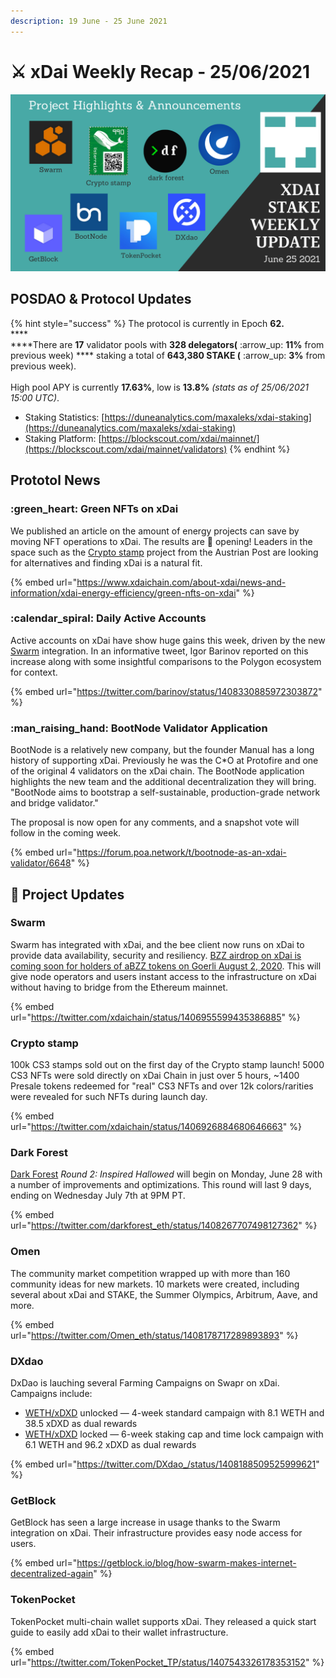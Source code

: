 ```yaml
---
description: 19 June - 25 June 2021
---
```


# ⚔️ xDai Weekly Recap - 25/06/2021

![](../../../../.gitbook/assets/weekly-review.png)

## POSDAO & Protocol Updates

{% hint style="success" %}
The protocol is currently in Epoch **62.**\
****\
****There are **17** validator pools with **328 delegators(** :arrow\_up: **11%** from previous week) **** staking a total of **643,380 STAKE (** :arrow\_up: **3%** from previous week).\
\
High pool APY is currently **17.63%**, low is **13.8%** _(stats as of 25/06/2021 15:00 UTC)_.

* Staking Statistics: [https://duneanalytics.com/maxaleks/xdai-staking](https://duneanalytics.com/maxaleks/xdai-staking)
* Staking Platform: [https://blockscout.com/xdai/mainnet/](https://blockscout.com/xdai/mainnet/validators)
{% endhint %}

## Prototol News

### :green\_heart: Green NFTs on xDai

We published an article on the amount of energy projects can save by moving NFT operations to xDai. The results are :eyes: opening! Leaders in the space such as the [Crypto stamp](../../../project-spotlights/crypto-stamp.md) project from the Austrian Post are looking for alternatives and finding xDai is a natural fit.

{% embed url="https://www.xdaichain.com/about-xdai/news-and-information/xdai-energy-efficiency/green-nfts-on-xdai" %}

### :calendar\_spiral: Daily Active Accounts

Active accounts on xDai have show huge gains this week, driven by the new [Swarm](../../../project-spotlights/swarm.md) integration. In an informative tweet, Igor Barinov reported on this increase along with some insightful comparisons to the Polygon ecosystem for context.

{% embed url="https://twitter.com/barinov/status/1408330885972303872" %}

### :man\_raising\_hand: BootNode Validator Application

BootNode is a relatively new company, but the founder Manual has a long history of supporting xDai. Previously he was the C\*O at Protofire and one of the original 4 validators on the xDai chain. The BootNode application highlights the new team and the additional decentralization they will bring. "BootNode aims to bootstrap a self-sustainable, production-grade network and bridge validator." &#x20;

The proposal is now open for any comments, and a snapshot vote will follow in the coming week.

{% embed url="https://forum.poa.network/t/bootnode-as-an-xdai-validator/6648" %}

## :butterfly: Project Updates

### Swarm

Swarm has integrated with xDai, and the bee client now runs on xDai to provide data availability, security and resiliency. [BZZ airdrop on xDai is coming soon for holders of aBZZ tokens on Goerli ](https://medium.com/ethereum-swarm/swarm-airdrop-is-finishing-on-21-june-2021-important-notice-to-all-participants-6a58f29017a2)[August 2, 2020](https://medium.com/ethereum-swarm/swarm-airdrop-is-finishing-on-21-june-2021-important-notice-to-all-participants-6a58f29017a2). This will give node operators and users instant access to the infrastructure on xDai without having to bridge from the Ethereum mainnet.

{% embed url="https://twitter.com/xdaichain/status/1406955599435386885" %}

### Crypto stamp

100k CS3 stamps sold out on the first day of the Crypto stamp launch! 5000 CS3 NFTs were sold directly on xDai Chain in just over 5 hours, \~1400 Presale tokens redeemed for "real" CS3 NFTs and over 12k colors/rarities were revealed for such NFTs during launch day.

{% embed url="https://twitter.com/xdaichain/status/1406926884680646663" %}

### Dark Forest

[ Dark Forest](https://zkga.me/) _Round 2: Inspired Hallowed_ will begin on Monday, June 28 with a number of improvements and optimizations. This round will last 9 days, ending on Wednesday July 7th at 9PM PT.

{% embed url="https://twitter.com/darkforest_eth/status/1408267707498127362" %}

### Omen

The community market competition wrapped up with more than 160 community ideas for new markets. 10 markets were created, including several about xDai and STAKE, the Summer Olympics, Arbitrum, Aave, and more.&#x20;

{% embed url="https://twitter.com/Omen_eth/status/1408178717289893893" %}

### DXdao

DxDao is lauching several Farming Campaigns on Swapr on xDai. Campaigns include:

* [WETH/xDXD](https://swapr.eth.link/#/pools/0x6A023CCd1ff6F2045C3309768eAd9E68F978f6e1/0xb90D6bec20993Be5d72A5ab353343f7a0281f158/0x060B50b5686f09ed87a1E42EEBBd14D289530459) unlocked — 4-week standard campaign with 8.1 WETH and 38.5 xDXD as dual rewards
* [WETH/xDXD](https://swapr.eth.link/#/pools/0x6A023CCd1ff6F2045C3309768eAd9E68F978f6e1/0xb90D6bec20993Be5d72A5ab353343f7a0281f158/0xc0ef25b17AC4012C2961f6C5E16919b994B2d982) locked — 6-week staking cap and time lock campaign with 6.1 WETH and 96.2 xDXD as dual rewards

{% embed url="https://twitter.com/DXdao_/status/1408188509525999621" %}

### GetBlock

GetBlock has seen a large increase in usage thanks to the Swarm integration on xDai. Their infrastructure provides easy node access for users.

{% embed url="https://getblock.io/blog/how-swarm-makes-internet-decentralized-again" %}

### TokenPocket

TokenPocket multi-chain wallet supports xDai. They released a quick start guide to easily add xDai to their wallet infrastructure.

{% embed url="https://twitter.com/TokenPocket_TP/status/1407543326178353152" %}





